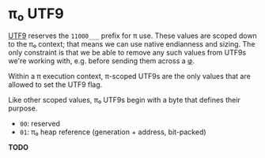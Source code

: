 # π₀ UTF9
[UTF9](utf9.md) reserves the `11000___` prefix for π use. These values are scoped down to the π₀ context; that means we can use native endianness and sizing. The only constraint is that we be able to remove any such values from UTF9s we're working with, e.g. before sending them across a [φ](phi.md).

Within a π execution context, π-scoped UTF9s are the only values that are allowed to set the UTF9 flag.

Like other scoped values, π₀ UTF9s begin with a byte that defines their purpose.

+ `00`: reserved
+ `01`: π₀ heap reference (generation + address, bit-packed)

**TODO**
